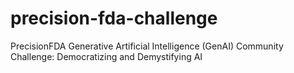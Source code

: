 # precision-fda-challenge
PrecisionFDA Generative Artificial Intelligence (GenAI) Community Challenge: Democratizing and Demystifying AI
